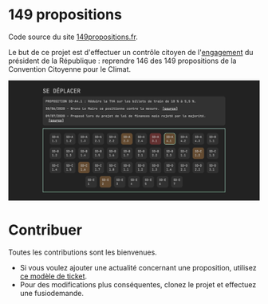 # 149 propositions

Code source du site [149propositions.fr](https://www.149propositions.fr).

Le but de ce projet est d'effectuer un contrôle citoyen de l'[engagement](https://youtu.be/m0F-uslFshA?t=557) du président de la République : reprendre 146 des 149 propositions de la Convention Citoyenne pour le Climat.

![Capture d'écran du site](src/misc/capture.png)

# Contribuer

Toutes les contributions sont les bienvenues.

- Si vous voulez ajouter une actualité concernant une proposition, utilisez [ce modèle de ticket](https://github.com/yopox/149-propositions/issues/new?assignees=&labels=actualit%C3%A9&template=nouvelle-actualit-.md&title=).
- Pour des modifications plus conséquentes, clonez le projet et effectuez une fusiodemande.